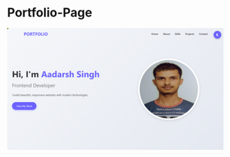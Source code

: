 # Portfolio-Page

![image alt](https://github.com/Aadarshkumarsingh8084/Portfolio-Page/blob/a0e2d8b29258d090423ff974925082ad64fba80c/Screenshot%202025-04-10%20214458.png)
